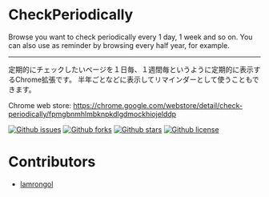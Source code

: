 # CheckPeriodically

Browse you want to check periodically every 1 day, 1 week and so on.
You can also use as reminder by browsing every half year, for example.

-------------------------------------------------------------
定期的にチェックしたいページを１日毎、１週間毎というように定期的に表示するChrome拡張です。
半年ごとなどに表示してリマインダーとして使うこともできます。


Chrome web store: https://chrome.google.com/webstore/detail/check-periodically/fpmgbnmhlmbknpkdlgdmockhiojelddp

[![Github issues](https://img.shields.io/github/issues/lamrongol/CheckPeriodically)](https://github.com/lamrongol/CheckPeriodically/issues)
[![Github forks](https://img.shields.io/github/forks/lamrongol/CheckPeriodically)](https://github.com/lamrongol/CheckPeriodically/network/members)
[![Github stars](https://img.shields.io/github/stars/lamrongol/CheckPeriodically)](https://github.com/lamrongol/CheckPeriodically/stargazers)
[![Github license](https://img.shields.io/github/license/lamrongol/CheckPeriodically)](https://github.com/lamrongol/CheckPeriodically/)

# Contributors
- [lamrongol](https://github.com/lamrongol)

